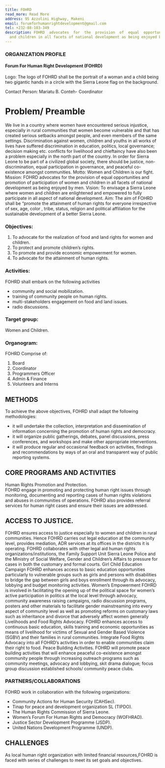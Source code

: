 ```yaml
---
title: FOHRD
read_more: Read More
address: 95 Azzolini Highway, Makeni
email: forumforhumanrightdevelopment@gmail.com
tel: +232-88-103-349
description: FOHRD  advocates  for  the  provision  of  equal  opportunities  and  promotion  of  participation  of  women
  and children in all facets of national development as being enjoyed by men.
---
```

### ORGANIZATION PROFILE 

#### Forum For Human Right Development (FOHRD)
Logo: The logo of FOHRD shall be the portrait of a woman and a child being two gigantic hands in 
a circle with the Sierra Leone flag on the background.

Contact Person: Mariatu B. Conteh- Coordinator 

# Problem/ Preamble 
We  live  in  a  country  where  women  have  encountered  serious  injustice,  especially  in  rural 
communities  that  women  become  vulnerable  and  that  has  created  serious  setbacks  amongst people,  and  even  members  of  the  same  settings.  Discrimination  against  women,  children  and 
youths in all works of lives have suffered discrimination in education, politics, local governance; 
decision making etc. conflicts for livelihood and chieftaincy have also been a problem especially 
in the north part of the country. In order for Sierra Leone to be part of a civilized global society, 
there  should  be  justice,  non-discrimination,  equal  participation  in  governance,  and  peaceful  co-
existence amongst communities. 
Motto: Women and Children is our fight. 
Mission: 
FOHRD  advocates  for  the  provision  of  equal  opportunities  and  promotion  of  participation  of 
women and children in all facets of national development as being enjoyed by men.
Vision:
To envisage a Sierra Leone where women and children are enlightened and empowered to fully 
participate in all aspect of national development. 
Aim: 
The aim of FOHRD shall be “promote the attainment of human rights for everyone irrespective of 
sex, age, color , tribe, status, religion and political affiliation for the sustainable development of a 
better Sierra Leone. 

### Objectives: 
1. To advocate for the realization of food and land rights for women and children.
2. To protect and promote children’s rights. 
3. To promote and provide economic empowerment for women.
4. To advocate for the attainment of human rights. 

### Activities:
FOHRD shall embark on the following activities 
- community and social mobilization.
- training of community people on human rights.
- multi-stakeholders engagement on food and land issues.
- radio discussions. 

### Target group:
Women and Children.  
### Organogram:  
FOHRD Comprise of:
1) Board
2) Coordinator
3) Programmers Officer
4) Admin & Finance 
5) Volunteers and Interns 

## METHODS
To achieve the above objectives, FOHRD shall adapt the following methodologies:
- it will undertake the collection, interpretation and dissemination of information concerning the 
promotion of human rights and democracy. 
- it will organize public gatherings, debates, panel discussions, press conferences, and workshops 
and make other appropriate interventions. 
- it will produce regular and occasional feedback on activities, findings and recommendations by 
ways of an oral and transparent way of public reporting 
systems. 

## CORE PROGRAMS AND ACTIVITIES
Human Rights Promotion and Protection.  
FOHRD engage in promoting and protecting human right issues through   monitoring, documenting and reporting cases of human rights violations and abuses in communities of operations. FOHRD also provides referral services for human right cases and ensure their issues 
are addressed. 

## ACCESS TO JUSTICE.
FOHRD ensures access to justice especially to women and children in rural communities. Hence FOHRD carries out legal education at the community level, provides mediation, ADR services at its offices in the districts it is operating. FOHRD collaborates with other legal aid human rights organizations/institutions, the Family Support Unit Sierra Leone Police and the Ministry of Social Welfare, Gender and Children’s  Affairs  to  pressure  for  cases  in  both  the  customary  and  formal 
courts. 
Girl Child Education Campaign FOHRD enhances access to basic education opportunities particularly to vulnerable groups such as girls and persons with disabilities to bridge the gap between girls and boys enrollment through its advocacy, lobbying and budget monitoring activities. Women’s Empowerment FOHRD is involved in facilitating the opening up of the political space for women’s active participation in politics at the local level through advocacy, community awareness  raising campaigns, radio discussion programs, posters and other materials to facilitate gender mainstreaming into every aspect of community level as well as promoting reforms on customary laws such as inheritance and divorce that adversely affect women generally Livelihoods and Food Rights Advocacy. FOHRD enhances access to continuous basic education, skills training and economic opportunities as means of livelihood for victims of Sexual and Gender Based Violence (SGBV) and their families in rural communities. Integrate Food Rights Advocacy into all FOHRD’s activities in order to enable communities claim their right to food. Peace Building Activities. FOHRD will promote peace building activities that will enhance peaceful co-existence amongst community people through increasing outreach programs such as community meetings, advocacy and lobbying, skit drama dialogue; focus group discussion established schools/ 
community peace clubs. 

### PARTNERS/COLLABORATIONS 
FOHRD work in collaboration with the following organizations:
- Community Actions for Human Security (CAHSec).
- Tinap for peace and development organization SL (TIPDO).
- The Human Rights Commission of Sierra Leone. 
- Women’s Forum For Human Rights and Democracy (WOFHRAD).
- Justice Sector Development Programme (JSDP).
- United Nations Development Programme (UNDP). 

## CHALLENGES
As local human right organization with limited financial resources,FOHRD is faced with series of challenges to meet its set goals and objectives. 


